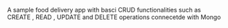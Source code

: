 A sample food delivery app with basci CRUD functionalities such as CREATE , READ , UPDATE and DELETE operations connecetde with Mongo
